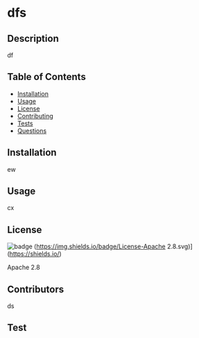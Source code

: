 
# dfs

## Description
df

## Table of Contents
* [Installation](#installation)
* [Usage](#usage)
* [License](#license)
* [Contributing](#contributing)
* [Tests](#tests)
* [Questions](#questions)

## Installation
<p> ew</p>

## Usage
<p> cx</p>

## License
![badge](https://img.shileds.io/badge/Apache)
(https://img.shields.io/badge/License-Apache 2.8.svg)](https://shields.io/)
<p>Apache 2.8</p>

## Contributors
<p>ds </p>

## Test 
<p> </p>
